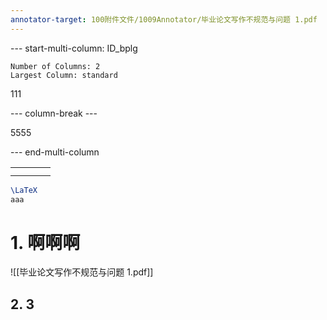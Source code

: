 ```yaml
---
annotator-target: 100附件文件/1009Annotator/毕业论文写作不规范与问题 1.pdf
---
```


--- start-multi-column: ID_bplg
```column-settings
Number of Columns: 2
Largest Column: standard
```

111

--- column-break ---

5555


--- end-multi-column

|     |     |     |     |
| :-- | :-- | :-- | --- |
|     |     |     |     |
|     |     |     |     |
```LaTeX
\LaTeX                                                                                                                                                                                                                                                                                                                                                                                                                                                                                                                                                                                     
aaa                                                                                                                                                                                                                                                                                                                                                                                                                                                                                                                                                                                                                                                                                                                                                                                                                                                                               

```
# 1. 啊啊啊 
![[毕业论文写作不规范与问题 1.pdf]]

## 2. 3    

### 
